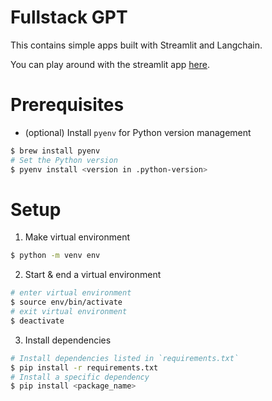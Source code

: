 # Fullstack GPT

This contains simple apps built with Streamlit and Langchain.

You can play around with the streamlit app [here](https://fullstack-gpt-jvcuvs4iftgbkbwbs5yv7q.streamlit.app/).

# Prerequisites

* (optional) Install `pyenv` for Python version management

```bash
$ brew install pyenv
# Set the Python version
$ pyenv install <version in .python-version>
```

# Setup

1. Make virtual environment

```bash
$ python -m venv env
```

2. Start & end a virtual environment

```bash
# enter virtual environment
$ source env/bin/activate
# exit virtual environment
$ deactivate
```

3. Install dependencies

```bash
# Install dependencies listed in `requirements.txt`
$ pip install -r requirements.txt
# Install a specific dependency
$ pip install <package_name>
```
